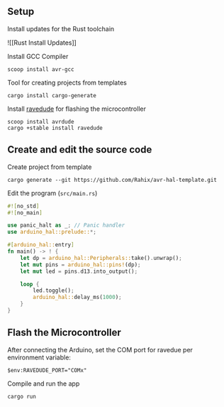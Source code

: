 ## Setup

Install updates for the Rust toolchain

![[Rust Install Updates]]

Install GCC Compiler
```shell
scoop install avr-gcc
```

Tool for creating projects from templates
```shell
cargo install cargo-generate
```

Install [ravedude](https://docs.rs/crate/ravedude/latest) for flashing the microcontroller
```shell
scoop install avrdude
cargo +stable install ravedude
```

## Create and edit the source code

Create project from template
```shell
cargo generate --git https://github.com/Rahix/avr-hal-template.git
```

Edit the program (`src/main.rs`)
```rust
#![no_std]
#![no_main]

use panic_halt as _; // Panic handler
use arduino_hal::prelude::*;

#[arduino_hal::entry]
fn main() -> ! {
    let dp = arduino_hal::Peripherals::take().unwrap();
    let mut pins = arduino_hal::pins!(dp);
    let mut led = pins.d13.into_output();

    loop {
        led.toggle();
        arduino_hal::delay_ms(1000);
    }
}
```

## Flash the Microcontroller

After connecting the Arduino, set the COM port for ravedue per environment variable:
```
$env:RAVEDUDE_PORT="COMx"
```

Compile and run the app
```shell
cargo run
```